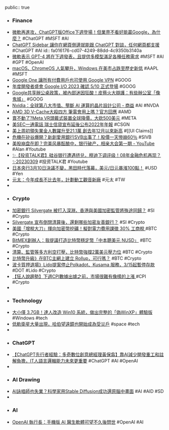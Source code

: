 public:: true

- ### Finance
- [微軟再進攻，ChatGPT版Office下週登場！但業界不看好能贏Google，為什麼？](https://www.bnext.com.tw/article/74393/chatgpt-office-ofclyrelease) #ChatGPT #MSFT #AI
- [ChatGPT Sidebar 讓你在網頁側邊就能跟 ChatGPT 對談，任何網頁都支援](https://www.kocpc.com.tw/archives/483538) #ChatGPT #AI
  id:: fa016176-cd07-4249-88dd-4c9350b3140a
- [微軟表示 GPT-4 將在下週發表，且提供多模型滿足各種任務需求](https://www.businessyee.com/article/1254-GPT-4) #MSFT #AI #GPT #OpenAI
- [macOS、ChromeOS 人氣攀升，Windows 在美市占跌至歷史新低](https://technews.tw/2023/03/09/windows-rapidly-losing-market-share-in-the-us/) #AAPL #MSFT
- [Google One 讓所有付費用戶也可使用 Google VPN](https://www.newmobilelife.com/2023/03/09/google-one-vpn-for-all-user/) #GOOG
- [年度開發者盛會 Google I/O 2023 確認 5/10 正式登場](https://www.kocpc.com.tw/archives/483177) #GOOG
- [Google共享辦公桌政策，被內部迷因狂酸！皮蔡火大辯護：有些辦公室「像鬼城」](https://www.bnext.com.tw/article/74363/google-desksharing-sundarpichai) #GOOG
- [Nvidia：全球第八大市值、壟斷 AI 運算的晶片設計公司 - 商益](https://www.businessyee.com/article/1240-Nvidia-AI) #AI #NVDA
- [AMD 3D V-Cache大殺四方 筆電會用上嗎？官方回應](https://news.xfastest.com/amd/125093/amd-3d-v-cache/) #AMD
- [賣不動了?Meta VR頭戴式裝置全球降價，大砍500美元](https://news.xfastest.com/meta/125074/meta-vr/) #META
- [美SEC一通電話 瑞士信貸宣布延後公布2022年年報](https://news.cnyes.com/news/id/5110591) #CSGN
- [美上周初領失業金人數躍升至21.1萬 創去年12月以來新高](https://news.cnyes.com/news/id/5110372) #[[UI Claims]]
- [危機在矽谷爆開？新創愛用銀行SVB出事了！股價一天慘崩60％](https://tw.stock.yahoo.com/news/危機在矽谷爆開-新創愛用銀行svb出事了-股價-天慘崩60-025744336.html) #SIVB
- [美股崩盘在即？完美风暴酝酿中，银行破产，相亲大会第一期 - YouTube](https://www.youtube.com/watch?v=IcqnU__dYvw) #Alan #Youtube
- [✨【投资TALK君】硅谷银行遭遇挤兑，穆迪下调评级！08年金融危机再现？✨20230309](https://www.youtube.com/watch?v=OGGZAgRFTt8) #投资TALK君 #Youtube
- [日本央行3月10日決議不變，黑田時代落幕，美元/日元暴漲100點！](https://www.dailyfxasia.com/cn/cmarkets/20230310-23312.html) #USD #Yen
- [元太：今年成長不比去年，計劃動工觀音新廠](https://technews.tw/2023/03/09/e-ink-holdings-2022-q4-earnings/) #元太 #TW
-
- ### Crypto
- [加密銀行 Silvergate 被打入深淵，香港與美國加密監管將殊途同歸？](https://www.blocktempo.com/is-hong-kong-and-the-usa-virtual-asset-supervision-of-the-same-way/) #SI #Crypto
- [Silvergate 宣布倒閉清算後，還剩哪些加密友善銀行？](https://www.blocktempo.com/how-many-crypto-friendly-bank-left-after-the-fall-of-silvergate/) #SI #Crypto
- [美國「增稅大刀」揮向加密幣挖礦！擬對電力費用課徵 30% 工商稅 ](https://blockcast.it/2023/03/10/u-s-treasury-department-proposes-30-excise-tax-on-the-cost-of-powering-crypto-mining-facilities/) #BTC #Crypto
- [BitMEX創辦人：我提議打造比特幣穩定幣「中本聰美元 NUSD」](https://www.blocktempo.com/arthur-hayes-creates-bitcoin-based-stablecoin-nusd/) #BTC #Crypto
- [清算、監管等多方利空打壓，比特幣強撐2萬美元壓力位](https://m.cnyes.com/news/id/5111405) #BTC #Crypto
- [比特幣升級》在BTC主網上建立 Rollup，可行嗎？](https://www.blocktempo.com/building-a-rollup-based-on-the-bitcoin-network/) #BTC #Crypto
- [波卡質押退場》Lido提案停止Polkadot、Kusama 服務，3/15起暫停存款](https://www.blocktempo.com/lido-finance-polkadot-kusama-mixbytes/) #DOT #Lido #Crypto
- [【狂人說趨勢】下週CPI數據出爐之前，市場很難有像樣的上漲 ](https://blockcast.it/2023/03/09/madman-column-2023-mar-9/) #CPI #Crypto
-
- ### Technology
- [大小僅 3.7GB！達人改造 Win10 系統，做出完整的「偽WinXP」體驗版](https://www.techbang.com/posts/104502-with-a-size-of-37gb-the-talent-transforms-the-microsoft) #Windows #tech
- [低軌衛星大量出現，哈伯望遠鏡也開始成為受災戶](https://today.line.me/tw/v2/article/7N0eXrJ) #space #tech
-
- ### ChatGPT
- [【ChatGPT先行者經驗：多奇數位創意總經理黃保翕】靠AI減少開發重工和註解負擔，IT人語言邏輯能力未來更重要](https://www.ithome.com.tw/news/155842) #ChatGPT #AI #OpenAI
-
- ### AI Drawing
- [AI詠唱師也失業？科學家用Stable Diffusion成功還原腦中畫面](https://www.vivepostwave.com/9462/brain-to-image/) #AI #AID #SD
-
- ### AI
- [OpenAI 執行長：手機版 AI 醫生軟體可望不久後問世](https://technews.tw/2023/03/10/openai-to-enable-more-customizations-for-enterprise-and-individual-users/) #OpenAI #AI